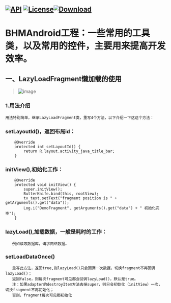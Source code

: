 [![API](https://img.shields.io/badge/API-16%2B-brightgreen.svg)](https://android-arsenal.com/api?level=16) [![License](https://img.shields.io/badge/license-Apache%202-green.svg)](https://www.apache.org/licenses/LICENSE-2.0)[![Download](https://api.bintray.com/packages/bikie/bhm-sdk/BHMLibrary/images/download.svg) ](https://bintray.com/bikie/bhm-sdk/BHMLibrary/_latestVersion)
----
BHMAndroid工程：一些常用的工具类，以及常用的控件，主要用来提高开发效率。
=====

一、LazyLoadFragment懒加载的使用
---------  
>![image](https://github.com/buhuiming/BHMAndroid/blob/master/screenShots/5.jpg) 


### 1.用法介绍
    用法特别简单，继承LazyLoadFragment类，重写4个方法，以下介绍一下这这个方法：
    
### setLayoutId()，返回布局id：</br>

        @Override
        protected int setLayoutId() {
            return R.layout.activity_java_title_bar;
        }

### initView(),初始化工作：</br>

        @Override
        protected void initView() {
            super.initView();
            ButterKnife.bind(this, rootView);
            tv_text.setText("fragment position is " + getArguments().get("data"));
            Log.i("DemoFragment", getArguments().get("data") + " 初始化完毕");
        }
        
### lazyLoad(),加载数据，一般是耗时的工作：</br>
       
       例如读取数据库，请求网络数据。

### setLoadDataOnce()</br>
       
       重写此方法，返回true,则lazyLoad()只会回调一次数据，切换fragment不再回调lazyLoad()；
       返回false，则每次fragment可见都会回调lazyLoad()，默认是true。
       注：如果adapter的destroyItem方法去掉super，则只会初始化（initView）一次，切换fragment不再初始化；
       否则，fragment每次可见都初始化



 
